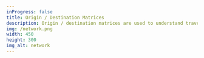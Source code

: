 ```yaml
---
inProgress: false
title: Origin / Destination Matrices
description: Origin / destination matrices are used to understand travel across nodes in graph. With my background in geography, I've created unique data visualizaiton tools to explore and make sense of this kind of data.
img: /network.png
width: 450
height: 300
img_alt: network
---
```

